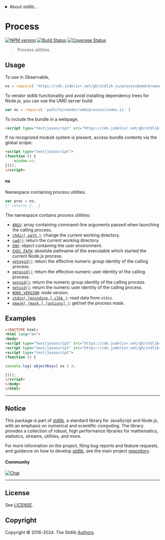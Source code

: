 <!--

@license Apache-2.0

Copyright (c) 2018 The Stdlib Authors.

Licensed under the Apache License, Version 2.0 (the "License");
you may not use this file except in compliance with the License.
You may obtain a copy of the License at

   http://www.apache.org/licenses/LICENSE-2.0

Unless required by applicable law or agreed to in writing, software
distributed under the License is distributed on an "AS IS" BASIS,
WITHOUT WARRANTIES OR CONDITIONS OF ANY KIND, either express or implied.
See the License for the specific language governing permissions and
limitations under the License.

-->


<details>
  <summary>
    About stdlib...
  </summary>
  <p>We believe in a future in which the web is a preferred environment for numerical computation. To help realize this future, we've built stdlib. stdlib is a standard library, with an emphasis on numerical and scientific computation, written in JavaScript (and C) for execution in browsers and in Node.js.</p>
  <p>The library is fully decomposable, being architected in such a way that you can swap out and mix and match APIs and functionality to cater to your exact preferences and use cases.</p>
  <p>When you use stdlib, you can be absolutely certain that you are using the most thorough, rigorous, well-written, studied, documented, tested, measured, and high-quality code out there.</p>
  <p>To join us in bringing numerical computing to the web, get started by checking us out on <a href="https://github.com/stdlib-js/stdlib">GitHub</a>, and please consider <a href="https://opencollective.com/stdlib">financially supporting stdlib</a>. We greatly appreciate your continued support!</p>
</details>

# Process

[![NPM version][npm-image]][npm-url] [![Build Status][test-image]][test-url] [![Coverage Status][coverage-image]][coverage-url] <!-- [![dependencies][dependencies-image]][dependencies-url] -->

> Process utilities.



<section class="usage">

## Usage

To use in Observable,

```javascript
ns = require( 'https://cdn.jsdelivr.net/gh/stdlib-js/process@umd/browser.js' )
```

To vendor stdlib functionality and avoid installing dependency trees for Node.js, you can use the UMD server build:

```javascript
var ns = require( 'path/to/vendor/umd/process/index.js' )
```

To include the bundle in a webpage,

```html
<script type="text/javascript" src="https://cdn.jsdelivr.net/gh/stdlib-js/process@umd/browser.js"></script>
```

If no recognized module system is present, access bundle contents via the global scope:

```html
<script type="text/javascript">
(function () {
    window.ns;
})();
</script>
```

#### ns

Namespace containing process utilities.

```javascript
var proc = ns;
// returns {...}
```

The namespace contains process utilities:

<!-- <toc pattern="*"> -->

<div class="namespace-toc">

-   <span class="signature">[`ARGV`][@stdlib/process/argv]</span><span class="delimiter">: </span><span class="description">array containing command-line arguments passed when launching the calling process.</span>
-   <span class="signature">[`chdir( path )`][@stdlib/process/chdir]</span><span class="delimiter">: </span><span class="description">change the current working directory.</span>
-   <span class="signature">[`cwd()`][@stdlib/process/cwd]</span><span class="delimiter">: </span><span class="description">return the current working directory.</span>
-   <span class="signature">[`ENV`][@stdlib/process/env]</span><span class="delimiter">: </span><span class="description">object containing the user environment.</span>
-   <span class="signature">[`EXEC_PATH`][@stdlib/process/exec-path]</span><span class="delimiter">: </span><span class="description">absolute pathname of the executable which started the current Node.js process.</span>
-   <span class="signature">[`getegid()`][@stdlib/process/getegid]</span><span class="delimiter">: </span><span class="description">return the effective numeric group identity of the calling process.</span>
-   <span class="signature">[`geteuid()`][@stdlib/process/geteuid]</span><span class="delimiter">: </span><span class="description">return the effective numeric user identity of the calling process.</span>
-   <span class="signature">[`getgid()`][@stdlib/process/getgid]</span><span class="delimiter">: </span><span class="description">return the numeric group identity of the calling process.</span>
-   <span class="signature">[`getuid()`][@stdlib/process/getuid]</span><span class="delimiter">: </span><span class="description">return the numeric user identity of the calling process.</span>
-   <span class="signature">[`NODE_VERSION`][@stdlib/process/node-version]</span><span class="delimiter">: </span><span class="description">node version.</span>
-   <span class="signature">[`stdin( [encoding,] clbk )`][@stdlib/process/read-stdin]</span><span class="delimiter">: </span><span class="description">read data from `stdin`.</span>
-   <span class="signature">[`umask( [mask,] [options] )`][@stdlib/process/umask]</span><span class="delimiter">: </span><span class="description">get/set the process mask.</span>

</div>

<!-- </toc> -->

</section>

<!-- /.usage -->

<section class="examples">

## Examples

<!-- TODO: better examples -->

<!-- eslint no-undef: "error" -->

```html
<!DOCTYPE html>
<html lang="en">
<body>
<script type="text/javascript" src="https://cdn.jsdelivr.net/gh/stdlib-js/utils/keys@umd/browser.js"></script>
<script type="text/javascript" src="https://cdn.jsdelivr.net/gh/stdlib-js/process@umd/browser.js"></script>
<script type="text/javascript">
(function () {

console.log( objectKeys( ns ) );

})();
</script>
</body>
</html>
```

</section>

<!-- /.examples -->

<!-- Section for related `stdlib` packages. Do not manually edit this section, as it is automatically populated. -->

<section class="related">

</section>

<!-- /.related -->

<!-- Section for all links. Make sure to keep an empty line after the `section` element and another before the `/section` close. -->


<section class="main-repo" >

* * *

## Notice

This package is part of [stdlib][stdlib], a standard library for JavaScript and Node.js, with an emphasis on numerical and scientific computing. The library provides a collection of robust, high performance libraries for mathematics, statistics, streams, utilities, and more.

For more information on the project, filing bug reports and feature requests, and guidance on how to develop [stdlib][stdlib], see the main project [repository][stdlib].

#### Community

[![Chat][chat-image]][chat-url]

---

## License

See [LICENSE][stdlib-license].


## Copyright

Copyright &copy; 2016-2024. The Stdlib [Authors][stdlib-authors].

</section>

<!-- /.stdlib -->

<!-- Section for all links. Make sure to keep an empty line after the `section` element and another before the `/section` close. -->

<section class="links">

[npm-image]: http://img.shields.io/npm/v/@stdlib/process.svg
[npm-url]: https://npmjs.org/package/@stdlib/process

[test-image]: https://github.com/stdlib-js/process/actions/workflows/test.yml/badge.svg?branch=v0.3.2
[test-url]: https://github.com/stdlib-js/process/actions/workflows/test.yml?query=branch:v0.3.2

[coverage-image]: https://img.shields.io/codecov/c/github/stdlib-js/process/main.svg
[coverage-url]: https://codecov.io/github/stdlib-js/process?branch=main

<!--

[dependencies-image]: https://img.shields.io/david/stdlib-js/process.svg
[dependencies-url]: https://david-dm.org/stdlib-js/process/main

-->

[chat-image]: https://img.shields.io/gitter/room/stdlib-js/stdlib.svg
[chat-url]: https://app.gitter.im/#/room/#stdlib-js_stdlib:gitter.im

[stdlib]: https://github.com/stdlib-js/stdlib

[stdlib-authors]: https://github.com/stdlib-js/stdlib/graphs/contributors

[umd]: https://github.com/umdjs/umd
[es-module]: https://developer.mozilla.org/en-US/docs/Web/JavaScript/Guide/Modules

[deno-url]: https://github.com/stdlib-js/process/tree/deno
[deno-readme]: https://github.com/stdlib-js/process/blob/deno/README.md
[umd-url]: https://github.com/stdlib-js/process/tree/umd
[umd-readme]: https://github.com/stdlib-js/process/blob/umd/README.md
[esm-url]: https://github.com/stdlib-js/process/tree/esm
[esm-readme]: https://github.com/stdlib-js/process/blob/esm/README.md
[branches-url]: https://github.com/stdlib-js/process/blob/main/branches.md

[stdlib-license]: https://raw.githubusercontent.com/stdlib-js/process/main/LICENSE

<!-- <toc-links> -->

[@stdlib/process/argv]: https://github.com/stdlib-js/process/tree/main/argv

[@stdlib/process/chdir]: https://github.com/stdlib-js/process/tree/main/chdir

[@stdlib/process/cwd]: https://github.com/stdlib-js/process/tree/main/cwd

[@stdlib/process/env]: https://github.com/stdlib-js/process/tree/main/env

[@stdlib/process/exec-path]: https://github.com/stdlib-js/process/tree/main/exec-path

[@stdlib/process/getegid]: https://github.com/stdlib-js/process/tree/main/getegid

[@stdlib/process/geteuid]: https://github.com/stdlib-js/process/tree/main/geteuid

[@stdlib/process/getgid]: https://github.com/stdlib-js/process/tree/main/getgid

[@stdlib/process/getuid]: https://github.com/stdlib-js/process/tree/main/getuid

[@stdlib/process/node-version]: https://github.com/stdlib-js/process/tree/main/node-version

[@stdlib/process/read-stdin]: https://github.com/stdlib-js/process/tree/main/read-stdin

[@stdlib/process/umask]: https://github.com/stdlib-js/process/tree/main/umask

<!-- </toc-links> -->

</section>

<!-- /.links -->
